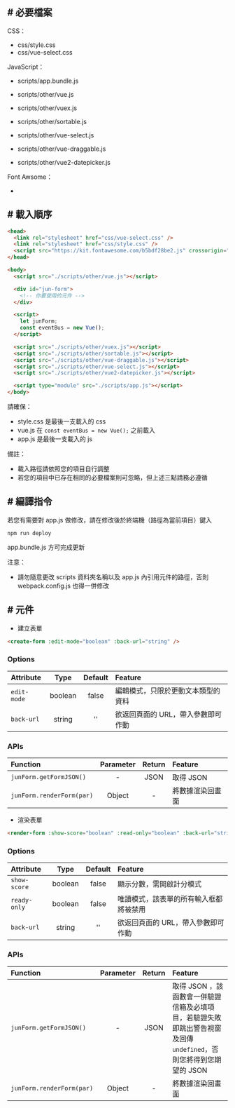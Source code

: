 ## # 必要檔案

CSS：
  - css/style.css
  - css/vue-select.css
  
JavaScript：
  - scripts/app.bundle.js
  
  - scripts/other/vue.js
  - scripts/other/vuex.js
  - scripts/other/sortable.js
  - scripts/other/vue-select.js
  - scripts/other/vue-draggable.js
  - scripts/other/vue2-datepicker.js
  
Font Awsome：
  - <script src="https://kit.fontawesome.com/b5bdf28be2.js" crossorigin="anonymous"></script>
  
## # 載入順序

```html
<head>
  <link rel="stylesheet" href="css/vue-select.css" />
  <link rel="stylesheet" href="css/style.css" />
  <script src="https://kit.fontawesome.com/b5bdf28be2.js" crossorigin="anonymous"></script>
</head>

<body>
  <script src="./scripts/other/vue.js"></script>

  <div id="jun-form">
    <!-- 你要使用的元件 -->
  </div>

  <script>
    let junForm;
    const eventBus = new Vue();
  </script>

  <script src="./scripts/other/vuex.js"></script>
  <script src="./scripts/other/sortable.js"></script>
  <script src="./scripts/other/vue-draggable.js"></script>
  <script src="./scripts/other/vue-select.js"></script>
  <script src="./scripts/other/vue2-datepicker.js"></script>

  <script type="module" src="./scripts/app.js"></script>
</body>
```

請確保：
- style.css 是最後一支載入的 css
- vue.js 在 `const eventBus = new Vue();` 之前載入
- app.js 是最後一支載入的 js

備註：
- 載入路徑請依照您的項目自行調整
- 若您的項目中已存在相同的必要檔案則可忽略，但上述三點請務必遵循

## # 編譯指令

若您有需要對 app.js 做修改，請在修改後於終端機（路徑為當前項目）鍵入

    npm run deploy

app.bundle.js 方可完成更新

注意：

- 請勿隨意更改 scripts 資料夾名稱以及 app.js 內引用元件的路徑，否則 webpack.config.js 也得一併修改

## # 元件

- 建立表單

```html
<create-form :edit-mode="boolean" :back-url="string" />
```

### Options

| Attribute   | Type    | Default | Feature                         |
|:------------|:-------:|:-------:|:--------------------------------|
| `edit-mode` | boolean | false   | 編輯模式，只限於更動文本類型的資料 |
| `back-url`  | string  | ''      | 欲返回頁面的 URL，帶入參數即可作動 |

### APIs

| Function                  | Parameter | Return | Feature         |
|:--------------------------|:---------:|:------:|:----------------|
| `junForm.getFormJSON()`   | -         | JSON   | 取得 JSON       |
| `junForm.renderForm(par)` | Object    | -      | 將數據渲染回畫面 |

- 渲染表單

```html
<render-form :show-score="boolean" :read-only="boolean" :back-url="string" />
```

### Options

| Attribute    | Type    | Default | Feature                            |
|:-------------|:-------:|:-------:|:-----------------------------------|
| `show-score` | boolean | false   | 顯示分數，需開啟計分模式             |
| `ready-only` | boolean | false   | 唯讀模式，該表單的所有輸入框都將被禁用 |
| `back-url`  | string  | ''      | 欲返回頁面的 URL，帶入參數即可作動 |

### APIs

| Function                 | Parameter | Return | Feature        |
|:-------------------------|:---------:|:------:|:---------------|
| `junForm.getFormJSON()`  | -         | JSON   | 取得 JSON ，該函數會一併驗證信箱及必填項目，若驗證失敗即跳出警告視窗及回傳 `undefined`，否則您將得到您期望的 JSON |
| `junForm.renderForm(par)`| Object    | -      | 將數據渲染回畫面 |
